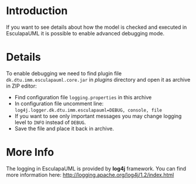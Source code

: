 # Introduction #

If you want to see details about how the model is checked and executed in EsculapaUML it is possible to enable advanced debugging mode.


# Details #

To enable debugging we need to find plugin file `dk.dtu.imm.esculapauml.core.jar` in _plugins_ directory and open it as archive in ZIP editor:
  * Find configuration file `logging.properties` in this archive
  * In configuration file uncomment line:
`log4j.logger.dk.dtu.imm.esculapauml=DEBUG, console, file`
  * If you want to see only important messages you may change logging level to `INFO` instead of `DEBUG`.
  * Save the file and place it back in archive.


# More Info #
The logging in EsculapaUML is provided by **log4j** framework. You can find more information here: http://logging.apache.org/log4j/1.2/index.html